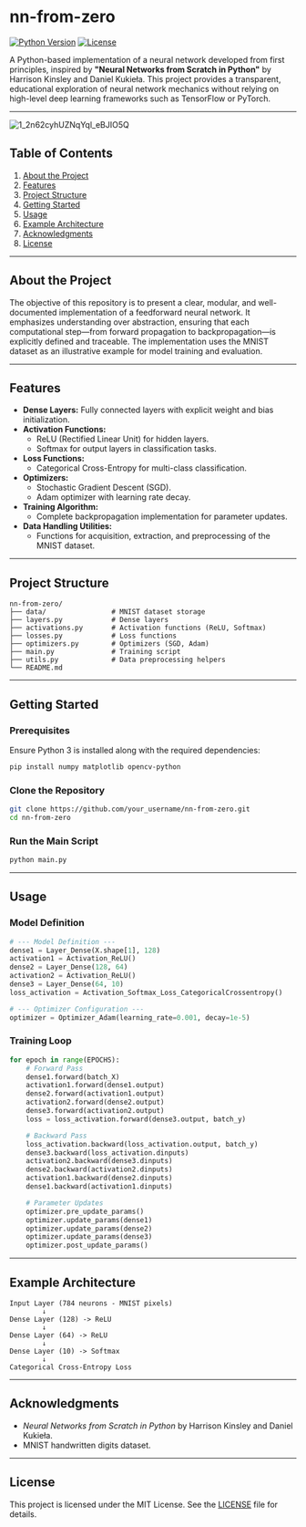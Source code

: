 # nn-from-zero
[![Python Version](https://img.shields.io/badge/python-3.x-blue.svg)](https://www.python.org/)
[![License](https://img.shields.io/badge/license-MIT-green.svg)](LICENSE)

A Python-based implementation of a neural network developed from first principles, inspired by
**"Neural Networks from Scratch in Python"** by Harrison Kinsley and Daniel Kukieła. This project provides a transparent, educational exploration of neural network mechanics without relying on high-level deep learning frameworks such as TensorFlow or PyTorch.

---
![1_2n62cyhUZNqYql_eBJIO5Q](https://github.com/user-attachments/assets/73fb4089-1909-4557-9aed-32d51d8c060d)


## Table of Contents
1. [About the Project](#about-the-project)
2. [Features](#features)
3. [Project Structure](#project-structure)
4. [Getting Started](#getting-started)
5. [Usage](#usage)
6. [Example Architecture](#example-architecture)
7. [Acknowledgments](#acknowledgments)
8. [License](#license)

---

## About the Project
The objective of this repository is to present a clear, modular, and well-documented implementation of a feedforward neural network. It emphasizes understanding over abstraction, ensuring that each computational step—from forward propagation to backpropagation—is explicitly defined and traceable. The implementation uses the MNIST dataset as an illustrative example for model training and evaluation.

---

## Features
- **Dense Layers:** Fully connected layers with explicit weight and bias initialization.
- **Activation Functions:**
  - ReLU (Rectified Linear Unit) for hidden layers.
  - Softmax for output layers in classification tasks.
- **Loss Functions:**
  - Categorical Cross-Entropy for multi-class classification.
- **Optimizers:**
  - Stochastic Gradient Descent (SGD).
  - Adam optimizer with learning rate decay.
- **Training Algorithm:**
  - Complete backpropagation implementation for parameter updates.
- **Data Handling Utilities:**
  - Functions for acquisition, extraction, and preprocessing of the MNIST dataset.

---

## Project Structure
```text
nn-from-zero/
├── data/                # MNIST dataset storage
├── layers.py            # Dense layers
├── activations.py       # Activation functions (ReLU, Softmax)
├── losses.py            # Loss functions
├── optimizers.py        # Optimizers (SGD, Adam)
├── main.py              # Training script
├── utils.py             # Data preprocessing helpers
└── README.md
```

---

## Getting Started

### Prerequisites
Ensure Python 3 is installed along with the required dependencies:
```bash
pip install numpy matplotlib opencv-python
```

### Clone the Repository
```bash
git clone https://github.com/your_username/nn-from-zero.git
cd nn-from-zero
```

### Run the Main Script
```bash
python main.py
```

---

## Usage

### Model Definition
```python
# --- Model Definition ---
dense1 = Layer_Dense(X.shape[1], 128)
activation1 = Activation_ReLU()
dense2 = Layer_Dense(128, 64)
activation2 = Activation_ReLU()
dense3 = Layer_Dense(64, 10)
loss_activation = Activation_Softmax_Loss_CategoricalCrossentropy()

# --- Optimizer Configuration ---
optimizer = Optimizer_Adam(learning_rate=0.001, decay=1e-5)
```

### Training Loop
```python
for epoch in range(EPOCHS):
    # Forward Pass
    dense1.forward(batch_X)
    activation1.forward(dense1.output)
    dense2.forward(activation1.output)
    activation2.forward(dense2.output)
    dense3.forward(activation2.output)
    loss = loss_activation.forward(dense3.output, batch_y)

    # Backward Pass
    loss_activation.backward(loss_activation.output, batch_y)
    dense3.backward(loss_activation.dinputs)
    activation2.backward(dense3.dinputs)
    dense2.backward(activation2.dinputs)
    activation1.backward(dense2.dinputs)
    dense1.backward(activation1.dinputs)

    # Parameter Updates
    optimizer.pre_update_params()
    optimizer.update_params(dense1)
    optimizer.update_params(dense2)
    optimizer.update_params(dense3)
    optimizer.post_update_params()
```

---

## Example Architecture
```text
Input Layer (784 neurons - MNIST pixels)
        ↓
Dense Layer (128) -> ReLU
        ↓
Dense Layer (64) -> ReLU
        ↓
Dense Layer (10) -> Softmax
        ↓
Categorical Cross-Entropy Loss
```

---

## Acknowledgments
- *Neural Networks from Scratch in Python* by Harrison Kinsley and Daniel Kukieła.
- MNIST handwritten digits dataset.

---

## License
This project is licensed under the MIT License. See the [LICENSE](LICENSE) file for details.

